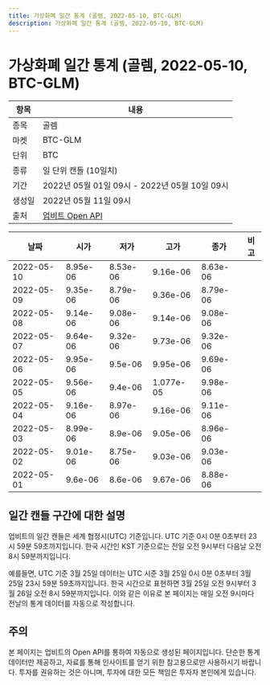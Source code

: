 ```yaml
---
title: 가상화폐 일간 통계 (골렘, 2022-05-10, BTC-GLM)
description: 가상화폐 일간 통계 (골렘, 2022-05-10, BTC-GLM)
---
```



가상화폐 일간 통계 (골렘, 2022-05-10, BTC-GLM)
===

|항목|내용|
|--|--|
|종목|골렘|
|마켓|BTC-GLM|
|단위|BTC|
|종류|일 단위 캔들 (10일치)|
|기간|2022년 05월 01일 09시 - 2022년 05월 10일 09시|
|생성일|2022년 05월 11일 09시|
|출처|[업비트 Open API](https://docs.upbit.com)|


|날짜|시가|저가|고가|종가|비고|
|--|--|--|--|--|--|
|2022-05-10|8.95e-06|8.53e-06|9.16e-06|8.63e-06|    |
|2022-05-09|9.35e-06|8.79e-06|9.36e-06|8.79e-06|    |
|2022-05-08|9.14e-06|9.08e-06|9.14e-06|9.08e-06|    |
|2022-05-07|9.64e-06|9.32e-06|9.73e-06|9.32e-06|    |
|2022-05-06|9.95e-06|9.5e-06|9.95e-06|9.69e-06|    |
|2022-05-05|9.56e-06|9.4e-06|1.077e-05|9.98e-06|    |
|2022-05-04|9.16e-06|8.97e-06|9.16e-06|9.11e-06|    |
|2022-05-03|8.99e-06|8.9e-06|9.05e-06|8.96e-06|    |
|2022-05-02|9.01e-06|8.75e-06|9.03e-06|9.03e-06|    |
|2022-05-01|9.6e-06|8.6e-06|9.67e-06|8.88e-06|    |


일간 캔들 구간에 대한 설명
---


업비트의 일간 캔들은 세계 협정시(UTC) 기준입니다. 
UTC 기준 0시 0분 0초부터 23시 59분 59초까지입니다. 
한국 시간인 KST 기준으로는 전일 오전 9시부터 다음날 오전 8시 59분까지입니다. 


예를들면, UTC 기준 3월 25일 데이터는 UTC 시준 3월 25일 0시 0분 0초부터 3월 25일 23시 59분 59초까지입니다. 
한국 시간으로 표현하면 3월 25일 오전 9시부터 3월 26일 오전 8시 59분까지입니다. 
이와 같은 이유로 본 페이지는 매일 오전 9시마다 전날의 통계 데이터를 자동으로 작성합니다. 


주의
---


본 페이지는 업비트의 Open API를 통하여 자동으로 생성된 페이지입니다. 
단순한 통계 데이터만 제공하고, 자료를 통해 인사이트를 얻기 위한 참고용으로만 사용하시기 바랍니다. 
투자를 권유하는 것은 아니며, 투자에 대한 모든 책임은 투자자 본인에게 있습니다. 
